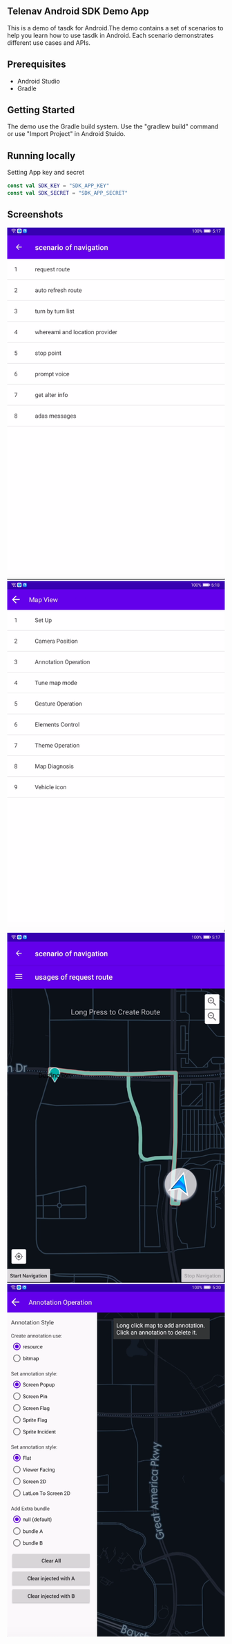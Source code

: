 ## Telenav Android SDK Demo App
This is a demo of tasdk for Android.The demo contains a set of scenarios to help you learn how to use tasdk in Android.
Each scenario demonstrates different use cases and APIs.

## Prerequisites
- Android Studio
- Gradle

## Getting Started
The demo use the Gradle build system. Use the "gradlew build" command or use "Import Project" in Android Stuido.

## Running locally
Setting App key and secret
```kotlin
const val SDK_KEY = "SDK_APP_KEY"
const val SDK_SECRET = "SDK_APP_SECRET"
```

Screenshots
-----------

![Scenario menu of navigation](screenshots/scenario_menu_navigation.png)
![Scenario menu of mapview](screenshots/scenario_menu_map.png)
![Request route](screenshots/request_route.png)
![Map annotation](screenshots/map_annotation.png)
